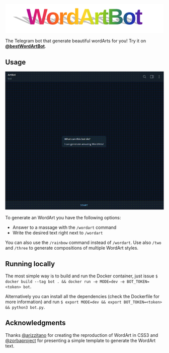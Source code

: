 ![WordArtBot logo](images/logo.png)

The Telegram bot that generate beautiful wordArts for you! Try it on [**@bestWordArtBot**](https://t.me/bestWordArtBot).

## Usage

![Using it](images/using-it.gif)

To generate an WordArt you have the following options:

- Answer to a massage with the `/wordart` command
- Write the desired text right next to `/wordart`

You can also use the `/rainbow` command instead of `/wordart`. Use also `/two` and `/three` to generate compositions of multiple WordArt styles.

## Running locally

The most simple way is to build and run the Docker container, just issue `$ docker build --tag bot . && docker run -e MODE=dev -e BOT_TOKEN=<token> bot`.

Alternatively you can install all the dependencies (check the Dockerfile for more information) and run `$ export MODE=dev && export BOT_TOKEN=<token> && python3 bot.py`.

## Acknowledgments

Thanks [@arizzitano](https://github.com/arizzitano/css3wordart) for creating the reproduction of WordArt in CSS3 and [@zorbaproject](https://github.com/zorbaproject/pythonWordArt) for presenting a simple template to generate the WordArt text.
